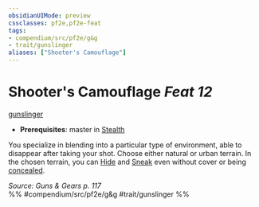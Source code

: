 ```yaml
---
obsidianUIMode: preview
cssclasses: pf2e,pf2e-feat
tags:
- compendium/src/pf2e/g&g
- trait/gunslinger
aliases: ["Shooter's Camouflage"]
---
```

# Shooter's Camouflage  *Feat 12*  
[gunslinger](rules/traits/gunslinger-g-g.md "Gunslinger Class Trait")  

- **Prerequisites**: master in [Stealth](compendium/skills.md#Stealth)

You specialize in blending into a particular type of environment, able to disappear after taking your shot. Choose either natural or urban terrain. In the chosen terrain, you can [Hide](rules/actions/hide.md) and [Sneak](rules/actions/sneak.md) even without cover or being [concealed](rules/conditions.md#Concealed).

*Source: Guns & Gears p. 117*  
%% #compendium/src/pf2e/g&g #trait/gunslinger %%
